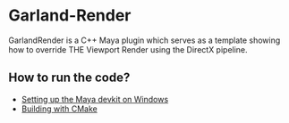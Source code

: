 # Garland-Render
GarlandRender is a C++ Maya plugin which serves as a template showing how to override THE Viewport Render using the DirectX pipeline.

## How to run the code?
- [Setting up the Maya devkit on Windows](https://help.autodesk.com/view/MAYAUL/2022/ENU/?guid=Maya_SDK_Setting_up_your_build_Windows_environment_64_bit_html)
- [Building with CMake](https://help.autodesk.com/view/MAYAUL/2022/ENU/?guid=Maya_SDK_SettingUpCMake_Building_with_cmake_html)
